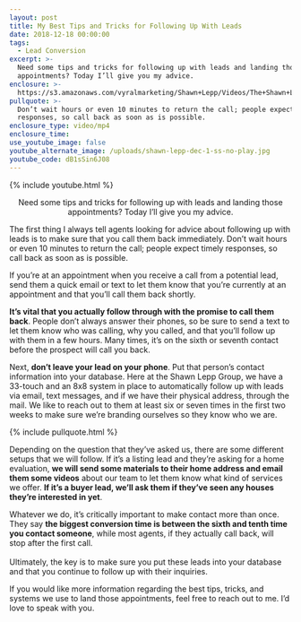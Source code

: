 ```yaml
---
layout: post
title: My Best Tips and Tricks for Following Up With Leads
date: 2018-12-18 00:00:00
tags:
  - Lead Conversion
excerpt: >-
  Need some tips and tricks for following up with leads and landing those
  appointments? Today I’ll give you my advice.
enclosure: >-
  https://s3.amazonaws.com/vyralmarketing/Shawn+Lepp/Videos/The+Shawn+Lepp+Group+-+My+Best+Tips+and+Tricks+for+Following+Up+With+Leads.mp4
pullquote: >-
  Don’t wait hours or even 10 minutes to return the call; people expect timely
  responses, so call back as soon as is possible.
enclosure_type: video/mp4
enclosure_time:
use_youtube_image: false
youtube_alternate_image: /uploads/shawn-lepp-dec-1-ss-no-play.jpg
youtube_code: dB1sSin6J08
---
```


{% include youtube.html %}

<center>Need some tips and tricks for following up with leads and landing those appointments? Today I’ll give you my advice.</center>

The first thing I always tell agents looking for advice about following up with leads is to make sure that you call them back immediately. Don’t wait hours or even 10 minutes to return the call; people expect timely responses, so call back as soon as is possible.

If you’re at an appointment when you receive a call from a potential lead, send them a quick email or text to let them know that you’re currently at an appointment and that you’ll call them back shortly.

**It’s vital that you actually follow through with the promise to call them back**. People don’t always answer their phones, so be sure to send a text to let them know who was calling, why you called, and that you’ll follow up with them in a few hours. Many times, it’s on the sixth or seventh contact before the prospect will call you back.

Next, **don’t leave your lead on your phone**. Put that person’s contact information into your database. Here at the Shawn Lepp Group, we have a 33-touch and an 8x8 system in place to automatically follow up with leads via email, text messages, and if we have their physical address, through the mail. We like to reach out to them at least six or seven times in the first two weeks to make sure we’re branding ourselves so they know who we are.

{% include pullquote.html %}

Depending on the question that they’ve asked us, there are some different setups that we will follow. If it’s a listing lead and they’re asking for a home evaluation, **we will send some materials to their home address and email them some videos** about our team to let them know what kind of services we offer. **If it’s a buyer lead, we’ll ask them if they’ve seen any houses they’re interested in yet**.

Whatever we do, it’s critically important to make contact more than once. They say **the biggest conversion time is between the sixth and tenth time you contact someone**, while most agents, if they actually call back, will stop after the first call.<br><br>Ultimately, the key is to make sure you put these leads into your database and that you continue to follow up with their inquiries.

If you would like more information regarding the best tips, tricks, and systems we use to land those appointments, feel free to reach out to me. I’d love to speak with you.